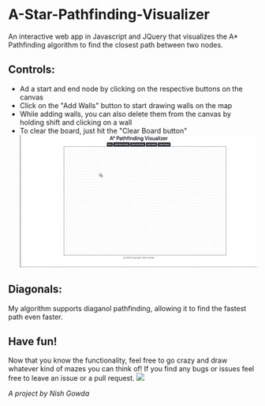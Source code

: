 # A-Star-Pathfinding-Visualizer
 An interactive web app in Javascript and JQuery that visualizes the A* Pathfinding algorithm to find the closest path between two nodes.

## Controls:
- Ad a start and end node by clicking on the respective buttons on the canvas
- Click on the "Add Walls" button to start drawing walls on the map 
- While adding walls, you can also delete them from the canvas by holding shift and clicking on a wall
- To clear the board, just hit the "Clear Board button"
![](sources/demo_animated.gif)



## Diagonals:
My algorithm supports diaganol pathfinding, allowing it to find the fastest path even faster.

## Have fun!
Now that you know the functionality, feel free to go crazy and draw whatever kind of mazes you can think of! If you find any bugs or issues feel free to leave an issue or a pull request.
![](sources/demo_2.gif)

*A project by Nish Gowda*
